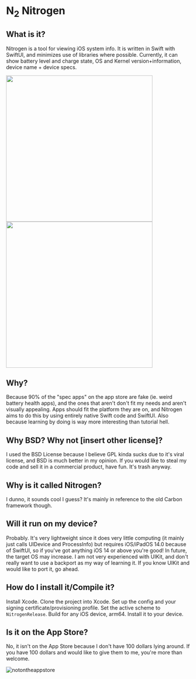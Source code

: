 # N<sub>2</sub> Nitrogen 

## What is it?

Nitrogen is a tool for viewing iOS system info. It is written in Swift with SwiftUI, and minimizes use of libraries where possible.
Currently, it can show battery level and charge state, OS and Kernel version+information, device name + device specs.

<p float="left">
  <img src="https://user-images.githubusercontent.com/54189319/141285732-48f9ccd9-fee3-49e2-aa6f-7c6f41a1c71a.png" width="400">
  <img src="https://user-images.githubusercontent.com/54189319/141285830-36cc958b-74aa-44d4-a007-fba3d3f2f117.png" width="400">
</p>

## Why?

Because 90% of the "spec apps" on the app store are fake (ie. weird battery health apps), and the ones that aren't don't fit my needs and aren't visually appealing. Apps should fit the platform they are on, and Nitrogen aims to do this by using entirely native Swift code and SwiftUI. Also because learning by doing is way more interesting than tutorial hell.

## Why BSD? Why not [insert other license]?

I used the BSD License because I believe GPL kinda sucks due to it's viral license, and BSD is much better in my opinion. If you would like to steal my code and sell it in a commercial product, have fun. It's trash anyway.

## Why is it called Nitrogen?

I dunno, it sounds cool I guess? It's mainly in reference to the old Carbon framework though.

## Will it run on my device?

Probably. It's very lightweight since it does very little computing (it mainly just calls UIDevice and ProcessInfo) but requires iOS/iPadOS 14.0 because of SwiftUI, so if you've got anything iOS 14 or above you're good! In future, the target OS may increase. I am not very experienced with UIKit, and don't really want to use a backport as my way of learning it. If you know UIKit and would like to port it, go ahead.

## How do I install it/Compile it?

Install Xcode. Clone the project into Xcode. Set up the config and your signing certificate/provisioning profile. Set the active scheme to ```NitrogenRelease```. Build for any iOS device, arm64. Install it to your device. 

## Is it on the App Store?

No, it isn't on the App Store because I don't have 100 dollars lying around. If you have 100 dollars and would like to give them to me, you're more than welcome.

![notontheappstore](https://user-images.githubusercontent.com/54189319/145082391-c4fe0dbd-bb45-4212-a1a7-7c6bab1006fc.png)


